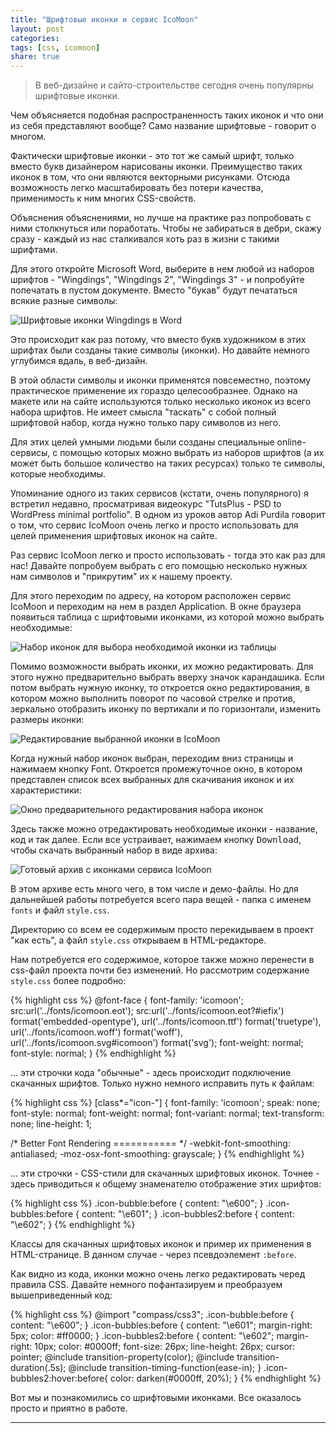 ```yaml
---
title: "Шрифтовые иконки и сервис IcoMoon"
layout: post
categories:
tags: [css, icomoon]
share: true
---
```


> В веб-дизайне и сайто-строительстве сегодня очень популярны шрифтовые иконки.

Чем объясняется подобная распространенность таких иконок и что они из себя представляют вообще? Само название шрифтовые - говорит о многом.

Фактически шрифтовые иконки - это тот же самый шрифт, только вместо букв дизайнером нарисованы иконки. Преимущество таких иконок в том, что они являются векторными рисунками. Отсюда возможность легко масштабировать без потери качества, применимость к ним многих CSS-свойств.

Объяснения объяснениями, но лучше на практике раз попробовать с ними столкнуться или поработать. Чтобы не забираться в дебри, скажу сразу - каждый из нас сталкивался хоть раз в жизни с такими шрифтами.

Для этого откройте Microsoft Word, выберите в нем любой из наборов шрифтов - "Wingdings", "Wingdings 2", "Wingdings 3" - и попробуйте попечатать в пустом документе. Вместо "букав" будут печататься всякие разные символы:

![Шрифтовые иконки Wingdings в Word]({{site.url}}/images/uploads/2013/11/microsoft_word-wingdings.jpg)

Это происходит как раз потому, что вместо букв художником в этих шрифтах были созданы такие символы (иконки). Но давайте немного углубимся вдаль, в веб-дизайн.

В этой области символы и иконки применятся повсеместно, поэтому практическое применение их гораздо целесообразнее. Однако на макете или на сайте используются только несколько иконок из всего набора шрифтов. Не имеет смысла "таскать" с собой полный шрифтовой набор, когда нужно только пару символов из него.

Для этих целей умными людьми были созданы специальные online-сервисы, с помощью которых можно выбрать из наборов шрифтов (а их может быть большое количество на таких ресурсах) только те символы, которые необходимы.

Упоминание одного из таких сервисов (кстати, очень популярного) я встретил недавно, просматривая видеокурс "TutsPlus - PSD to WordPress minimal portfolio". В одном из уроков автор Adi Purdila говорит о том, что сервис IcoMoon очень легко и просто использовать для целей применения шрифтовых иконок на сайте.

Раз сервис IcoMoon легко и просто использовать - тогда это как раз для нас! Давайте попробуем выбрать с его помощью несколько нужных нам символов и "прикрутим" их к нашему проекту.

Для этого переходим по адресу, на котором расположен сервис IcoMoon и переходим на нем в раздел Application. В окне браузера появиться таблица с шрифтовыми иконками, из которой можно выбрать необходимые:

![Набор иконок для выбора необходимой иконки из таблицы]({{site.url}}/images/uploads/2013/11/icomoon-icons-set.jpg)

Помимо возможности выбрать иконки, их можно редактировать. Для этого нужно предварительно выбрать вверху значок карандашика. Если потом выбрать нужную иконку, то откроется окно редактирования, в котором можно выполнить поворот по часовой стрелке и против, зеркально отобразить иконку по вертикали и по горизонтали, изменить размеры иконки:

![Редактирование выбранной иконки в IcoMoon]({{site.url}}/images/uploads/2013/11/icomoon-edit-icon.jpg)

Когда нужный набор иконок выбран, переходим вниз страницы и нажимаем кнопку Font. Откроется промежуточное окно, в котором представлен список всех выбранных для скачивания иконок и их характеристики:

![Окно предварительного редактирования набора иконок]({{site.url}}/images/uploads/2013/11/icomoon-icons-prev.jpg)

Здесь также можно отредактировать необходимые иконки - название, код и так далее. Если все устраивает, нажимаем кнопку <kbd>Download</kbd>, чтобы скачать выбранный набор в виде архива:

![Готовый архив с иконками сервиса IcoMoon]({{site.url}}/images/uploads/2013/11/archive-icomoons-download.jpg)

В этом архиве есть много чего, в том числе и демо-файлы. Но для дальнейшей работы потребуется всего пара вещей - папка с именем `fonts` и файл `style.css`.

Директорию со всем ее содержимым просто перекидываем в проект "как есть", а файл `style.css` открываем в HTML-редакторе.

Нам потребуется его содержимое, которое также можно перенести в css-файл проекта почти без изменений. Но рассмотрим содержание `style.css` более подробно:

{% highlight css %}
@font-face {
  font-family: 'icomoon';
  src:url('../fonts/icomoon.eot');
  src:url('../fonts/icomoon.eot?#iefix') format('embedded-opentype'),
    url('../fonts/icomoon.ttf') format('truetype'),
    url('../fonts/icomoon.woff') format('woff'),
    url('../fonts/icomoon.svg#icomoon') format('svg');
  font-weight: normal;
  font-style: normal;
}
{% endhighlight %}

... эти строчки кода "обычные" - здесь происходит подключение скачанных шрифтов. Только нужно немного исправить путь к файлам:

{% highlight css %}
[class*="icon-"] {
  font-family: 'icomoon';
  speak: none;
  font-style: normal;
  font-weight: normal;
  font-variant: normal;
  text-transform: none;
  line-height: 1;

  /* Better Font Rendering =========== */
  -webkit-font-smoothing: antialiased;
  -moz-osx-font-smoothing: grayscale;
}
{% endhighlight %}

... эти строчки - CSS-стили для скачанных шрифтовых иконок. Точнее - здесь приводиться к общему знаменателю отображение этих шрифтов:

{% highlight css %}
.icon-bubble:before {
  content: "\e600";
}
.icon-bubbles:before {
  content: "\e601";
}
.icon-bubbles2:before {
  content: "\e602";
}
{% endhighlight %}

Классы для скачанных шрифтовых иконок и пример их применения в HTML-странице. В данном случае - через псевдоэлемент `:before`.

Как видно из кода, иконки можно очень легко редактировать черед правила CSS. Давайте немного пофантазируем и преобразуем вышеприведенный код:

{% highlight css %}
@import "compass/css3";
.icon-bubble:before {
  content: "\e600";
}
.icon-bubbles:before {
  content: "\e601";
  margin-right: 5px;
  color: #ff0000;
}
.icon-bubbles2:before {
  content: "\e602";
  margin-right: 10px;
  color: #0000ff;
  font-size: 26px;
  line-height: 26px;
  cursor: pointer;
  @include transition-property(color);
  @include transition-duration(.5s);
  @include transition-timing-function(ease-in);
}
.icon-bubbles2:hover:before{
  color: darken(#0000ff, 20%);
}
{% endhighlight %}

Вот мы и познакомились со шрифтовыми иконками. Все оказалось просто и приятно в работе.

---